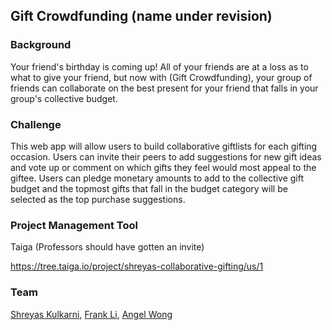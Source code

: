Gift Crowdfunding (name under revision)
------------

### Background

Your friend's birthday is coming up! All of your friends are at a loss as to what to give your friend, but now with (Gift Crowdfunding), your group of friends can collaborate on the best present for your friend that falls in your group's collective budget.

### Challenge

This web app will allow users to build collaborative giftlists for each gifting occasion. Users can invite their peers to add suggestions for new gift ideas and vote up or comment on which gifts they feel would most appeal to the giftee. Users can pledge monetary amounts to add to the collective gift budget and the topmost gifts that fall in the budget category will be selected as the top purchase suggestions.

### Project Management Tool

Taiga (Professors should have gotten an invite)

https://tree.taiga.io/project/shreyas-collaborative-gifting/us/1


### Team

[Shreyas Kulkarni](/people/shreyas-kulkarni.md), [Frank Li](/people/frank-li.md), [Angel Wong](/people/angel-wong.md)